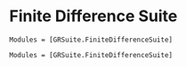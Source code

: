 # Finite Difference Suite

```@index
Modules = [GRSuite.FiniteDifferenceSuite]
```

```@autodocs
Modules = [GRSuite.FiniteDifferenceSuite]
```

```@bibliography
```
